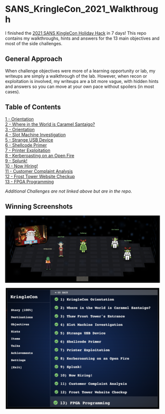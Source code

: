# SANS_KringleCon_2021_Walkthrough
I finished the [2021 SANS KingleCon Holiday Hack](http://2021.kringlecon.com) in 7 days! This repo contains my walkthroughs, hints and answers for the 13 main objectives and most of the side challenges.

## General Approach
When challenge objectives were more of a learning opportunity or lab, my writeups are simply a walkthrough of the lab. However, when recon or exploitation is involved, my writeups are a bit more vague, with hidden hints and answers so you can move at your own pace without spoilers (in most cases).

## Table of Contents
[1 - Orientation](1%20-%20Orientation.md)\
[2 - Where in the World is Caramel Santaigo?](2%20-%20Where%20in%20the%20World%20is%20Caramel%20Santaigo%3F.md)\
[3 - Orientation](3%20-%20Thaw%20Frost%20Tower's%20Entrance.md)\
[4 - Slot Machine Investigation](4%20-%20Slot%20Machine%20Investigation.md)\
[5 - Strange USB Device](5%20-%20Strange%20USB%20Device.md)\
[6 - Shellcode Primer](6%20-%20Shellcode%20Primer.md)\
[7 - Printer Exploitation](7%20-%20Printer%20Exploitation.md)\
[8 - Kerberoasting on an Open Fire](8%20-%20Kerberoasting%20on%20an%20Open%20Fire.md)\
[9 - Splunk!](9%20-%20Splunk!.md)\
[10 - Now Hiring!](10%20-%20Now%20Hiring!.md)\
[11 - Customer Complaint Analysis](11%20-%20Customer%20Complaint%20Analysis.md)\
[12 - Frost Tower Website Checkup](12%20-%20Frost%20Tower%20Website%20Checkup.md)\
[13 - FPGA Programming](13%20-%20FPGA%20Programming.md)

_Additional Challenges are not linked above but are in the repo._

## Winning Screenshots
<img src="images/sans_kringlecon_2021_winners_spaceship.png">
<p align="center"><img src="images/sans_kringlecon_2021_objectives_completed.png" width=500></p>
